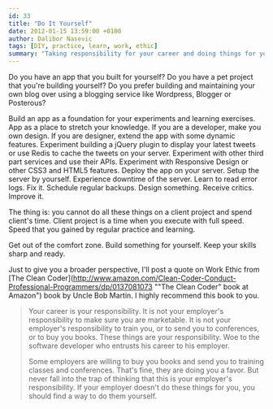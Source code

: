 ```yaml
---
id: 33
title: "Do It Yourself"
date: 2012-01-15 13:59:00 +0100
author: Dalibor Nasevic
tags: [DIY, practice, learn, work, ethic]
summary: "Taking responsibility for your career and doing things for yourself."
---
```


Do you have an app that you built for yourself? Do you have a pet project that you're building yourself? Do you prefer building and maintaining your own blog over using a blogging service like Wordpress, Blogger or Posterous?

Build an app as a foundation for your experiments and learning exercises. App as a place to stretch your knowledge. If you are a developer, make you own design. If you are designer, extend the app with some dynamic features. Experiment building a jQuery plugin to display your latest tweets or use Redis to cache the tweets on your server. Experiment with other third part services and use their APIs. Experiment with Responsive Design or other CSS3 and HTML5 features. Deploy the app on your server. Setup the server by yourself. Experience downtime of the server. Learn to read error logs. Fix it. Schedule regular backups. Design something. Receive critics. Improve it.

The thing is: you cannot do all these things on a client project and spend client's time. Client project is a time when you execute with full speed. Speed that you gained by regular practice and learning.

Get out of the comfort zone. Build something for yourself. Keep your skills sharp and ready.

Just to give you a broader perspective, I'll post a quote on Work Ethic from [The Clean Coder](http://www.amazon.com/Clean-Coder-Conduct-Professional-Programmers/dp/0137081073 ""The Clean Coder" book at Amazon") book by Uncle Bob Martin. I highly recommend this book to you.

> Your career is your responsibility. It is not your employer's responsibility to make sure you are marketable. It is not your employer's responsibility to train you, or to send you to conferences, or to buy you books. These things are your responsibility. Woe to the software developer who entrusts his career to his employer.  
>   
> Some employers are willing to buy you books and send you to training classes and conferences. That's fine, they are doing you a favor. But never fall into the trap of thinking that this is your employer's responsibility. If your employer doesn't do these things for you, you should find a way to do them yourself.
